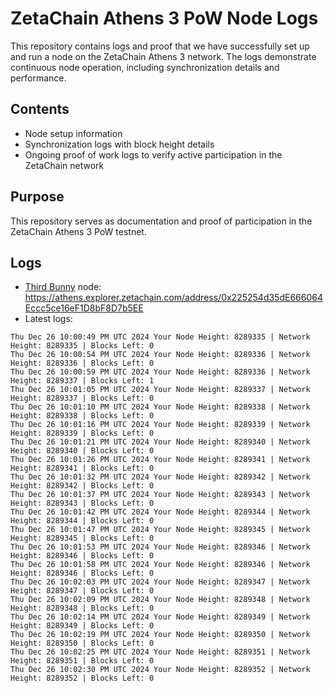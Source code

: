 # ZetaChain Athens 3 PoW Node Logs
This repository contains logs and proof that we have successfully set up and run a node on the ZetaChain Athens 3 network. The logs demonstrate continuous node operation, including synchronization details and performance.

## Contents
- Node setup information
- Synchronization logs with block height details
- Ongoing proof of work logs to verify active participation in the ZetaChain network

## Purpose
This repository serves as documentation and proof of participation in the ZetaChain Athens 3 PoW testnet.

## Logs

- [Third Bunny](https://thirdbunny.xyz/) node: https://athens.explorer.zetachain.com/address/0x225254d35dE666064Eccc5ce16eF1D8bF8D7b5EE
- Latest logs:
```
Thu Dec 26 10:00:49 PM UTC 2024 Your Node Height: 8289335 | Network Height: 8289335 | Blocks Left: 0
Thu Dec 26 10:00:54 PM UTC 2024 Your Node Height: 8289336 | Network Height: 8289336 | Blocks Left: 0
Thu Dec 26 10:00:59 PM UTC 2024 Your Node Height: 8289336 | Network Height: 8289337 | Blocks Left: 1
Thu Dec 26 10:01:05 PM UTC 2024 Your Node Height: 8289337 | Network Height: 8289337 | Blocks Left: 0
Thu Dec 26 10:01:10 PM UTC 2024 Your Node Height: 8289338 | Network Height: 8289338 | Blocks Left: 0
Thu Dec 26 10:01:16 PM UTC 2024 Your Node Height: 8289339 | Network Height: 8289339 | Blocks Left: 0
Thu Dec 26 10:01:21 PM UTC 2024 Your Node Height: 8289340 | Network Height: 8289340 | Blocks Left: 0
Thu Dec 26 10:01:26 PM UTC 2024 Your Node Height: 8289341 | Network Height: 8289341 | Blocks Left: 0
Thu Dec 26 10:01:32 PM UTC 2024 Your Node Height: 8289342 | Network Height: 8289342 | Blocks Left: 0
Thu Dec 26 10:01:37 PM UTC 2024 Your Node Height: 8289343 | Network Height: 8289343 | Blocks Left: 0
Thu Dec 26 10:01:42 PM UTC 2024 Your Node Height: 8289344 | Network Height: 8289344 | Blocks Left: 0
Thu Dec 26 10:01:47 PM UTC 2024 Your Node Height: 8289345 | Network Height: 8289345 | Blocks Left: 0
Thu Dec 26 10:01:53 PM UTC 2024 Your Node Height: 8289346 | Network Height: 8289346 | Blocks Left: 0
Thu Dec 26 10:01:58 PM UTC 2024 Your Node Height: 8289346 | Network Height: 8289346 | Blocks Left: 0
Thu Dec 26 10:02:03 PM UTC 2024 Your Node Height: 8289347 | Network Height: 8289347 | Blocks Left: 0
Thu Dec 26 10:02:09 PM UTC 2024 Your Node Height: 8289348 | Network Height: 8289348 | Blocks Left: 0
Thu Dec 26 10:02:14 PM UTC 2024 Your Node Height: 8289349 | Network Height: 8289349 | Blocks Left: 0
Thu Dec 26 10:02:19 PM UTC 2024 Your Node Height: 8289350 | Network Height: 8289350 | Blocks Left: 0
Thu Dec 26 10:02:25 PM UTC 2024 Your Node Height: 8289351 | Network Height: 8289351 | Blocks Left: 0
Thu Dec 26 10:02:30 PM UTC 2024 Your Node Height: 8289352 | Network Height: 8289352 | Blocks Left: 0
```
